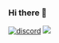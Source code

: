 ### Hi there 👋
[![discord](https://discordapp.com/api/guilds/592746774171484172/widget.png)](https://discord.gg/VasYV6MEJy) ![](https://komarev.com/ghpvc/?username=COSSART-FR)

<!--
**COSSART-FR/COSSART-FR** is a ✨ _special_ ✨ repository because its `README.md` (this file) appears on your GitHub profile.

Here are some ideas to get you started:

- 🔭 I’m currently working on ...
- 🌱 I’m currently learning ...
- 👯 I’m looking to collaborate on ...
- 🤔 I’m looking for help with ...
- 💬 Ask me about ...
- 📫 How to reach me: ...
- 😄 Pronouns: ...
- ⚡ Fun fact: ...
-->

